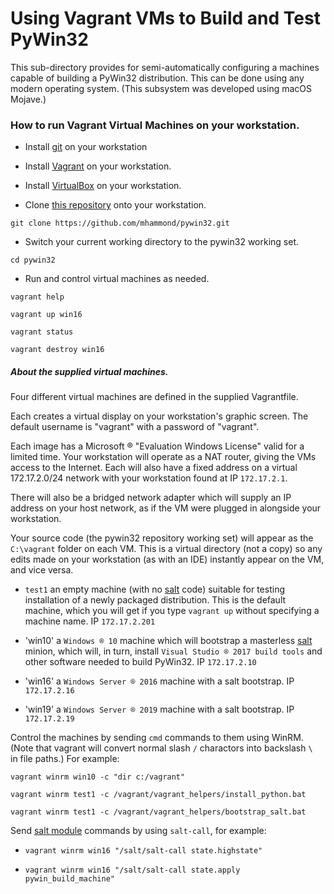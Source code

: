 # Using Vagrant VMs to Build and Test PyWin32

This sub-directory provides for semi-automatically configuring a machines 
capable of building a PyWin32 distribution. 
This can be done using any modern operating system. 
(This subsystem was developed using macOS Mojave.)

### How to run Vagrant Virtual Machines on your workstation.

- Install [git](https://git-scm.com/downloads) on your workstation

- Install [Vagrant](vagrantup.com) on your workstation.

- Install [VirtualBox](https://www.virtualbox.org/wiki/Downloads) on your workstation.

- Clone [this repository](https://github.com/mhammond/pywin32.git) onto your workstation.

`git clone https://github.com/mhammond/pywin32.git`

- Switch your current working directory to the pywin32 working set.

`cd pywin32`

- Run and control virtual machines as needed.

`vagrant help`

`vagrant up win16`

`vagrant status`

`vagrant destroy win16`

##### About the supplied virtual machines.

Four different virtual machines are defined in the supplied Vagrantfile.

Each creates a virtual display on your workstation's graphic screen.
The default username is "vagrant" with a password of "vagrant".

Each image has a Microsoft ® "Evaluation Windows License" valid for a limited time.
Your workstation will operate as a NAT router, giving the VMs access to the Internet.
Each will also have a fixed address on a virtual 172.17.2.0/24 network with
your workstation found at IP `172.17.2.1`.

There will also be a bridged network adapter which will supply an IP address
on your host network, as if the VM were plugged in alongside your workstation.

Your source code (the pywin32 repository working set) will appear as the 
`C:\vagrant` folder on each VM. This is a virtual directory (not a copy) so any edits
made on your workstation (as with an IDE) instantly appear on the VM, and vice versa.

- `test1` an empty machine (with no [salt](https://www.saltstack.com/) code) 
suitable for testing installation of a newly packaged distribution.
This is the default machine, which you will get if you type `vagrant up`
without specifying a machine name. 
IP `172.17.2.201`

- 'win10' a `Windows ® 10` machine which will bootstrap a
masterless [salt](https://www.saltstack.com/) minion,
which will, in turn, install `Visual Studio ® 2017 build tools`
and other software needed to build PyWin32. 
IP `172.17.2.10`

- 'win16' a `Windows Server ® 2016` machine with a salt bootstrap.
IP `172.17.2.16`

- 'win19' a `Windows Server ® 2019` machine with a salt bootstrap.
IP `172.17.2.19`

Control the machines by sending `cmd` commands to them using WinRM. 
(Note that vagrant will convert normal slash `/` charactors into backslash `\ ` in file paths.)
For example:

`vagrant winrm win10 -c "dir c:/vagrant"`

`vagrant winrm test1 -c /vagrant/vagrant_helpers/install_python.bat`

`vagrant winrm test1 -c /vagrant/vagrant_helpers/bootstrap_salt.bat`

Send [salt module](https://docs.saltstack.com/en/latest/ref/modules/all/index.html) commands
by using `salt-call`, for example:

- `vagrant winrm win16 "/salt/salt-call state.highstate"`

- `vagrant winrm win16 "/salt/salt-call state.apply pywin_build_machine"`

